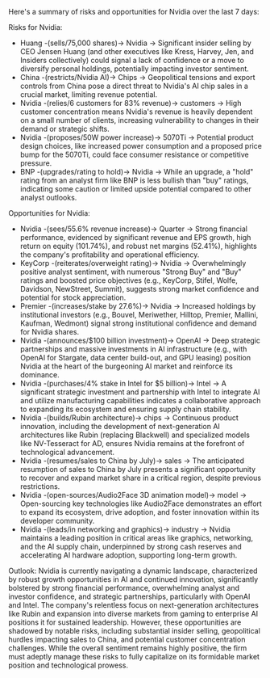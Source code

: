 Here's a summary of risks and opportunities for Nvidia over the last 7 days:

Risks for Nvidia:
- Huang -(sells/75,000 shares)-> Nvidia → Significant insider selling by CEO Jensen Huang (and other executives like Kress, Harvey, Jen, and Insiders collectively) could signal a lack of confidence or a move to diversify personal holdings, potentially impacting investor sentiment.
- China -(restricts/Nvidia AI)-> Chips → Geopolitical tensions and export controls from China pose a direct threat to Nvidia's AI chip sales in a crucial market, limiting revenue potential.
- Nvidia -(relies/6 customers for 83% revenue)-> customers → High customer concentration means Nvidia's revenue is heavily dependent on a small number of clients, increasing vulnerability to changes in their demand or strategic shifts.
- Nvidia -(proposes/50W power increase)-> 5070Ti → Potential product design choices, like increased power consumption and a proposed price bump for the 5070Ti, could face consumer resistance or competitive pressure.
- BNP -(upgrades/rating to hold)-> Nvidia → While an upgrade, a "hold" rating from an analyst firm like BNP is less bullish than "buy" ratings, indicating some caution or limited upside potential compared to other analyst outlooks.

Opportunities for Nvidia:
- Nvidia -(sees/55.6% revenue increase)-> Quarter → Strong financial performance, evidenced by significant revenue and EPS growth, high return on equity (101.74%), and robust net margins (52.41%), highlights the company's profitability and operational efficiency.
- KeyCorp -(reiterates/overweight rating)-> Nvidia → Overwhelmingly positive analyst sentiment, with numerous "Strong Buy" and "Buy" ratings and boosted price objectives (e.g., KeyCorp, Stifel, Wolfe, Davidson, NewStreet, Summit), suggests strong market confidence and potential for stock appreciation.
- Premier -(increases/stake by 27.6%)-> Nvidia → Increased holdings by institutional investors (e.g., Bouvel, Meriwether, Hilltop, Premier, Mallini, Kaufman, Wedmont) signal strong institutional confidence and demand for Nvidia shares.
- Nvidia -(announces/$100 billion investment)-> OpenAI → Deep strategic partnerships and massive investments in AI infrastructure (e.g., with OpenAI for Stargate, data center build-out, and GPU leasing) position Nvidia at the heart of the burgeoning AI market and reinforce its dominance.
- Nvidia -(purchases/4% stake in Intel for $5 billion)-> Intel → A significant strategic investment and partnership with Intel to integrate AI and utilize manufacturing capabilities indicates a collaborative approach to expanding its ecosystem and ensuring supply chain stability.
- Nvidia -(builds/Rubin architecture)-> chips → Continuous product innovation, including the development of next-generation AI architectures like Rubin (replacing Blackwell) and specialized models like NV-Tesseract for AD, ensures Nvidia remains at the forefront of technological advancement.
- Nvidia -(resumes/sales to China by July)-> sales → The anticipated resumption of sales to China by July presents a significant opportunity to recover and expand market share in a critical region, despite previous restrictions.
- Nvidia -(open-sources/Audio2Face 3D animation model)-> model → Open-sourcing key technologies like Audio2Face demonstrates an effort to expand its ecosystem, drive adoption, and foster innovation within its developer community.
- Nvidia -(leads/in networking and graphics)-> industry → Nvidia maintains a leading position in critical areas like graphics, networking, and the AI supply chain, underpinned by strong cash reserves and accelerating AI hardware adoption, supporting long-term growth.

Outlook:
Nvidia is currently navigating a dynamic landscape, characterized by robust growth opportunities in AI and continued innovation, significantly bolstered by strong financial performance, overwhelming analyst and investor confidence, and strategic partnerships, particularly with OpenAI and Intel. The company's relentless focus on next-generation architectures like Rubin and expansion into diverse markets from gaming to enterprise AI positions it for sustained leadership. However, these opportunities are shadowed by notable risks, including substantial insider selling, geopolitical hurdles impacting sales to China, and potential customer concentration challenges. While the overall sentiment remains highly positive, the firm must adeptly manage these risks to fully capitalize on its formidable market position and technological prowess.